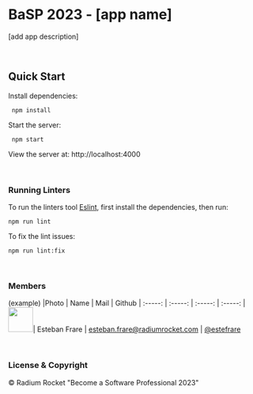 # BaSP 2023 - [app name]

[add app description]

<br>

## Quick Start

Install dependencies:

```console
 npm install
```

Start the server:

```console
 npm start
```

 View the server at: http://localhost:4000

<br>

 ### Running Linters

To run the linters tool [Eslint](https://eslint.org/), first install the dependencies, then run:

```console
npm run lint
```

To fix the lint issues:

```console
npm run lint:fix
```

<br>

### Members

(example)
|Photo | Name  | Mail | Github
| :-----: | :-----: | :-----: | :-----: |
<img src="https://avatars.githubusercontent.com/u/20587232?v=4" height="50" width="50">| Esteban Frare | esteban.frare@radiumrocket.com | [@estefrare](https://github.com/estefrare)



<br>

### License & Copyright

© Radium Rocket "Become a Software Professional 2023"